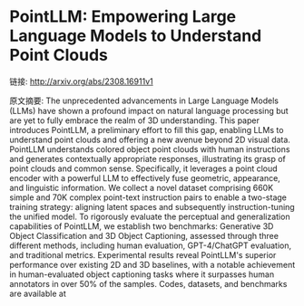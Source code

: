# PointLLM: Empowering Large Language Models to Understand Point Clouds

链接: http://arxiv.org/abs/2308.16911v1

原文摘要:
The unprecedented advancements in Large Language Models (LLMs) have shown a
profound impact on natural language processing but are yet to fully embrace the
realm of 3D understanding. This paper introduces PointLLM, a preliminary effort
to fill this gap, enabling LLMs to understand point clouds and offering a new
avenue beyond 2D visual data. PointLLM understands colored object point clouds
with human instructions and generates contextually appropriate responses,
illustrating its grasp of point clouds and common sense. Specifically, it
leverages a point cloud encoder with a powerful LLM to effectively fuse
geometric, appearance, and linguistic information. We collect a novel dataset
comprising 660K simple and 70K complex point-text instruction pairs to enable a
two-stage training strategy: aligning latent spaces and subsequently
instruction-tuning the unified model. To rigorously evaluate the perceptual and
generalization capabilities of PointLLM, we establish two benchmarks:
Generative 3D Object Classification and 3D Object Captioning, assessed through
three different methods, including human evaluation, GPT-4/ChatGPT evaluation,
and traditional metrics. Experimental results reveal PointLLM's superior
performance over existing 2D and 3D baselines, with a notable achievement in
human-evaluated object captioning tasks where it surpasses human annotators in
over 50% of the samples. Codes, datasets, and benchmarks are available at
